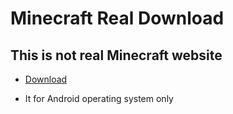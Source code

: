 # Minecraft Real Download
## This is not real Minecraft website 
- [Download](arplane-socity.github.io/download/UserFiles/ChayapholSmile/files/Minecraft.apk)

- It for Android operating system only 
